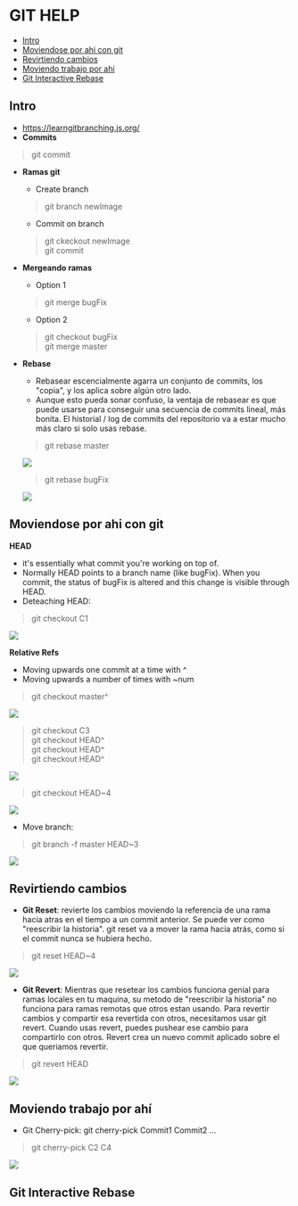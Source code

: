 # GIT HELP
<!-- TOC START min:2 max:3 link:true asterisk:false update:true -->
- [Intro](#intro)
- [Moviendose por ahi con git](#moviendose-por-ahi-con-git)
- [Revirtiendo cambios](#revirtiendo-cambios)
- [Moviendo trabajo por ahí](#moviendo-trabajo-por-ahí)
- [Git Interactive Rebase](#git-interactive-rebase)
<!-- TOC END -->
## Intro
* https://learngitbranching.js.org/
* **Commits**
>git commit  
* **Ramas git**
  * Create branch
  >git branch newImage
  * Commit on branch
  >git ckeckout newImage   
  git commit

* **Mergeando ramas**
    * Option 1
    >git merge bugFix
    * Option 2
    >git checkout bugFix   
    git merge master

* **Rebase**
    * Rebasear escencialmente agarra un conjunto de commits, los "copia", y los aplica sobre algún otro lado.
    * Aunque esto pueda sonar confuso, la ventaja de rebasear es que puede usarse para conseguir una secuencia de commits lineal,
    más bonita. El historial / log de commits del repositorio va a estar mucho más claro si solo usas rebase.
    >git rebase master  

    ![](https://antoniodiaz.github.io/images/git/git_rebase_01.jpg)  

    >git rebase bugFix

    ![](https://antoniodiaz.github.io/images/git/git_rebase_02.jpg)  

## Moviendose por ahi con git
**HEAD**
* it's essentially what commit you're working on top of.
* Normally HEAD points to a branch name (like bugFix). When you commit, the status of bugFix is altered and this change is visible through HEAD.
* Deteaching HEAD:
>git checkout C1  

![](https://antoniodiaz.github.io/images/git/git_head_01.jpg)

**Relative Refs**
* Moving upwards one commit at a time with ^
* Moving upwards a number of times with ~num  
>git checkout master^  

![](https://antoniodiaz.github.io/images/git/git_head_02.jpg)

>git checkout C3  
git checkout HEAD^  
git checkout HEAD^  
git checkout HEAD^  

![](https://antoniodiaz.github.io/images/git/git_head_03.jpg)

>git checkout HEAD~4  

![](https://antoniodiaz.github.io/images/git/git_head_04.jpg)

* Move branch:
>git branch -f master HEAD~3  

![](https://antoniodiaz.github.io/images/git/git_head_05.jpg)

## Revirtiendo cambios
* **Git Reset**: revierte los cambios moviendo la referencia de una rama hacia atras en el tiempo a un commit anterior.
Se puede ver como "reescribir la historia". git reset va a mover la rama hacia atrás, como si el commit nunca se hubiera hecho.
>git reset HEAD~4

![](https://antoniodiaz.github.io/images/git/git_reset_01.jpg)

* **Git Revert**: Mientras que resetear los cambios funciona genial para ramas locales en tu maquina,
su metodo de "reescribir la historia" no funciona para ramas remotas que otros estan usando.
Para revertir cambios y compartir esa revertida con otros, necesitamos usar git revert.
Cuando usas revert, puedes pushear ese cambio para compartirlo con otros.
Revert crea un nuevo commit aplicado sobre el que queriamos revertir.
>git revert HEAD

![](https://antoniodiaz.github.io/images/git/git_revert_01.jpg)


## Moviendo trabajo por ahí
* Git Cherry-pick: git cherry-pick Commit1 Commit2 ...
> git cherry-pick C2 C4

![](https://antoniodiaz.github.io/images/git/git_cherry_pick_01.jpg)

## Git Interactive Rebase
